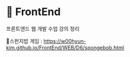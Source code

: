 # 🎨 FrontEnd
프론트엔드 웹 개발 수업 강의 정리

 🎈스펀지밥 게임 : 
https://w00hyun-kim.github.io/FrontEnd/WEB/D6/spongebob.html
